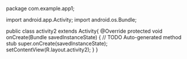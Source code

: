 package com.example.app1;

import android.app.Activity;
import android.os.Bundle;

public class activity2 extends Activity{
	@Override
	  protected void onCreate(Bundle savedInstanceState) {
	    // TODO Auto-generated method stub
	    super.onCreate(savedInstanceState);
	    setContentView(R.layout.activity2);
	  }
}
